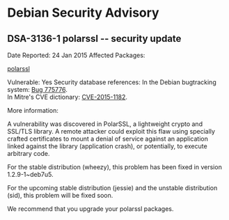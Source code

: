 
Debian Security Advisory
========================


DSA-3136-1 polarssl -- security update
--------------------------------------



Date Reported:
24 Jan 2015
Affected Packages:

[polarssl](https://packages.debian.org/src:polarssl)

Vulnerable:
Yes
Security database references:
In the Debian bugtracking system: [Bug 775776](https://bugs.debian.org/cgi-bin/bugreport.cgi?bug=775776).  
In Mitre's CVE dictionary: [CVE-2015-1182](https://security-tracker.debian.org/tracker/CVE-2015-1182).  

More information:

A vulnerability was discovered in PolarSSL, a lightweight crypto and
SSL/TLS library. A remote attacker could exploit this flaw using
specially crafted certificates to mount a denial of service against an
application linked against the library (application crash), or
potentially, to execute arbitrary code.


For the stable distribution (wheezy), this problem has been fixed in
version 1.2.9-1~deb7u5.


For the upcoming stable distribution (jessie) and the unstable
distribution (sid), this problem will be fixed soon.


We recommend that you upgrade your polarssl packages.





